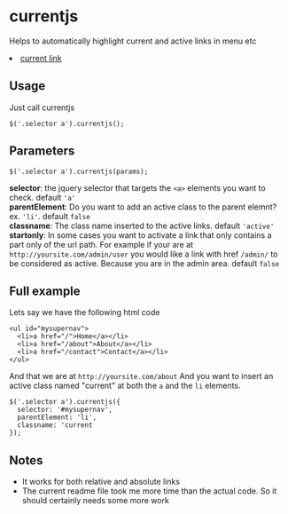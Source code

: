 currentjs
=========

Helps to automatically highlight current and active links in menu etc <li class="active"><a href="#" class="active">current link</a></li>


Usage 
------

Just call currentjs

`
$('.selector a').currentjs();
`


Parameters
-----

`
$('.selector a').currentjs(params);
`

**selector**: the jquery selector that targets the `<a>` elements you want to check. default `'a'`  
**parentElement**: Do you want to add an active class to the parent elemnt? ex. `'li'`. default `false`  
**classname**: The class name inserted to the active links. default `'active'`
**startonly**: In some cases you want to activate a link that only contains a part only of the url path. For example if your are at `http://yoursite.com/admin/user` you would like a link with href `/admin/` to be considered as active. Because you are in the admin area. default `false`  


Full example
-----

Lets say we have the following html code

```
<ul id="mysupernav">
  <li>a href="/">Home</a></li>
  <li>a href="/about">About</a></li>
  <li>a href="/contact">Contact</a></li>
</ul>
```

And that we are at ``http://yoursite.com/about``
And you want to insert an active class named "current" at both the `a` and the `li` elements.


```
$('.selector a').currentjs({
  selector: '#mysupernav',
  parentElement: 'li',
  classname: 'current
});
```

Notes
------

- It works for both relative and absolute links
- The current readme file took me more time than the actual code. So it should certainly needs some more work

